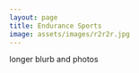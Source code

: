 ```yaml
---
layout: page
title: Endurance Sports
image: assets/images/r2r2r.jpg
---
```


longer blurb and photos

